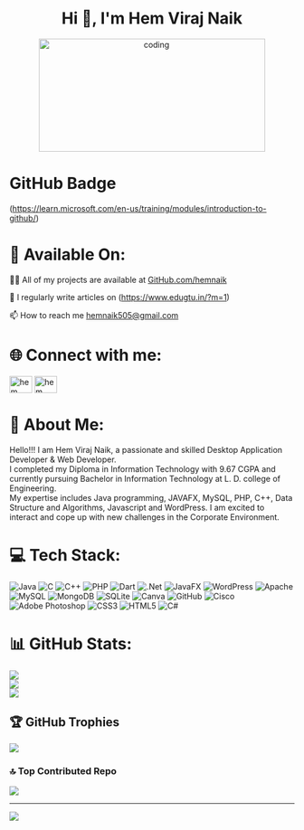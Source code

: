   
<h1 align="center">Hi 👋, I'm Hem Viraj Naik</h1>           
<center><img alt="coding"   width="400"   src="https://granroyalleigarape.com.br/wp-content/uploads/2021/05/programmer.gif" height="200"></img></center>   

# GitHub Badge        
(https://learn.microsoft.com/en-us/training/modules/introduction-to-github/)          
           
# 📶 Available On:       
👨‍💻 All of my projects are available at [GitHub.com/hemnaik](GitHub.com/hemnaik)     
  
📝 I regularly write articles on (https://www.edugtu.in/?m=1) 
   
 📫 How to reach me hemnaik505@gmail.com

# 🌐 Connect with me:
<p align="left">
<a href="https://linkedin.com/in/hem naik" target="blank"><img align="center" src="https://raw.githubusercontent.com/rahuldkjain/github-profile-readme-generator/master/src/images/icons/Social/linked-in-alt.svg" alt="hem naik" height="30" width="40" /></a>
<a href="https://instagram.com/hem naik" target="blank"><img align="center" src="https://raw.githubusercontent.com/rahuldkjain/github-profile-readme-generator/master/src/images/icons/Social/instagram.svg" alt="hem naik" height="30" width="40" /></a>
</p>

# 💫 About Me:
Hello!!! I am Hem Viraj Naik, a passionate and skilled Desktop Application Developer & Web Developer. <br>I completed my Diploma in Information Technology with 9.67 CGPA and currently pursuing Bachelor in Information Technology at L. D. college of Engineering.<br>My expertise includes Java programming, JAVAFX, MySQL, PHP, C++, Data Structure and Algorithms, Javascript and WordPress. I am excited to interact and cope up with new challenges in the Corporate Environment.    

# 💻 Tech Stack:
![Java](https://img.shields.io/badge/java-%23ED8B00.svg?style=for-the-badge&logo=openjdk&logoColor=white) ![C](https://img.shields.io/badge/c-%2300599C.svg?style=for-the-badge&logo=c&logoColor=white) ![C++](https://img.shields.io/badge/c++-%2300599C.svg?style=for-the-badge&logo=c%2B%2B&logoColor=white) ![PHP](https://img.shields.io/badge/php-%23777BB4.svg?style=for-the-badge&logo=php&logoColor=white) ![Dart](https://img.shields.io/badge/dart-%230175C2.svg?style=for-the-badge&logo=dart&logoColor=white) ![.Net](https://img.shields.io/badge/.NET-5C2D91?style=for-the-badge&logo=.net&logoColor=white) ![JavaFX](https://img.shields.io/badge/javafx-%23FF0000.svg?style=for-the-badge&logo=javafx&logoColor=white) ![WordPress](https://img.shields.io/badge/WordPress-%23117AC9.svg?style=for-the-badge&logo=WordPress&logoColor=white) ![Apache](https://img.shields.io/badge/apache-%23D42029.svg?style=for-the-badge&logo=apache&logoColor=white) ![MySQL](https://img.shields.io/badge/mysql-4479A1.svg?style=for-the-badge&logo=mysql&logoColor=white) ![MongoDB](https://img.shields.io/badge/MongoDB-%234ea94b.svg?style=for-the-badge&logo=mongodb&logoColor=white) ![SQLite](https://img.shields.io/badge/sqlite-%2307405e.svg?style=for-the-badge&logo=sqlite&logoColor=white) ![Canva](https://img.shields.io/badge/Canva-%2300C4CC.svg?style=for-the-badge&logo=Canva&logoColor=white) ![GitHub](https://img.shields.io/badge/github-%23121011.svg?style=for-the-badge&logo=github&logoColor=white) ![Cisco](https://img.shields.io/badge/cisco-%23049fd9.svg?style=for-the-badge&logo=cisco&logoColor=black) ![Adobe Photoshop](https://img.shields.io/badge/adobe%20photoshop-%2331A8FF.svg?style=for-the-badge&logo=adobe%20photoshop&logoColor=white) ![CSS3](https://img.shields.io/badge/css3-%231572B6.svg?style=for-the-badge&logo=css3&logoColor=white) ![HTML5](https://img.shields.io/badge/html5-%23E34F26.svg?style=for-the-badge&logo=html5&logoColor=white) ![C#](https://img.shields.io/badge/c%23-%23239120.svg?style=for-the-badge&logo=csharp&logoColor=white)
# 📊 GitHub Stats:
![](https://github-readme-stats.vercel.app/api?username=hemnaik&theme=dracula&hide_border=false&include_all_commits=false&count_private=false)<br/>
![](https://github-readme-streak-stats.herokuapp.com/?user=hemnaik&theme=dracula&hide_border=false)<br/>
![](https://github-readme-stats.vercel.app/api/top-langs/?username=hemnaik&theme=dracula&hide_border=false&include_all_commits=false&count_private=false&layout=compact)

## 🏆 GitHub Trophies
![](https://github-profile-trophy.vercel.app/?username=hemnaik&theme=dracula&no-frame=false&no-bg=false&margin-w=4)

### 🔝 Top Contributed Repo
![](https://github-contributor-stats.vercel.app/api?username=hemnaik&limit=5&theme=dracula&combine_all_yearly_contributions=true)

---
[![](https://visitcount.itsvg.in/api?id=hemnaik&icon=6&color=7)](https://visitcount.itsvg.in)
<!-- Proudly created with GPRM ( https://gprm.itsvg.in ) --> 
